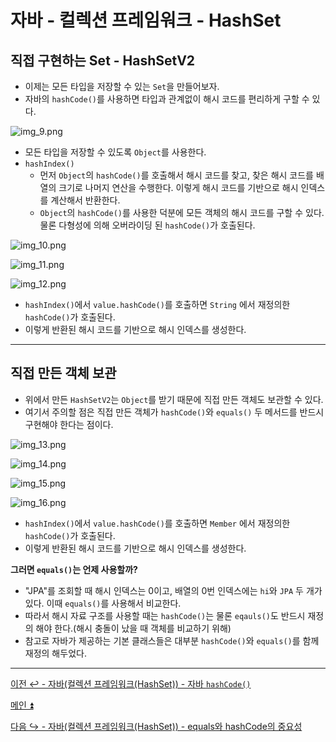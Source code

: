 # 자바 - 컬렉션 프레임워크 - HashSet

## 직접 구현하는 Set - HashSetV2

- 이제는 모든 타입을 저장할 수 있는 `Set`을 만들어보자.
- 자바의 `hashCode()`를 사용하면 타입과 관계없이 해시 코드를 편리하게 구할 수 있다.

![img_9.png](image/img_9.png)

- 모든 타입을 저장할 수 있도록 `Object`를 사용한다.
- `hashIndex()`
  - 먼저 `Object`의 `hashCode()`를 호출해서 해시 코드를 찾고, 찾은 해시 코드를 배열의 크기로 나머지 연산을 수행한다. 이렇게 해시 코드를 기반으로 해시 인덱스를 계산해서 반환한다.
  - `Object`의 `hashCode()`를 사용한 덕분에 모든 객체의 해시 코드를 구할 수 있다. 물론 다형성에 의해 오버라이딩 된 `hashCode()`가 호출된다.

![img_10.png](image/img_10.png)

![img_11.png](image/img_11.png)

![img_12.png](image/img_12.png)

- `hashIndex()`에서 `value.hashCode()`를 호출하면 `String` 에서 재정의한 `hashCode()`가 호출된다.
- 이렇게 반환된 해시 코드를 기반으로 해시 인덱스를 생성한다.

---

## 직접 만든 객체 보관

- 위에서 만든 `HashSetV2`는 `Object`를 받기 때문에 직접 만든 객체도 보관할 수 있다.
- 여기서 주의할 점은 직접 만든 객체가 `hashCode()`와 `equals()` 두 메서드를 반드시 구현해야 한다는 점이다.

![img_13.png](image/img_13.png)

![img_14.png](image/img_14.png)

![img_15.png](image/img_15.png)

![img_16.png](image/img_16.png)

- `hashIndex()`에서 `value.hashCode()`를 호출하면 `Member` 에서 재정의한 `hashCode()`가 호출된다.
- 이렇게 반환된 해시 코드를 기반으로 해시 인덱스를 생성한다.

**그러면 `equals()`는 언제 사용할까?**
- "JPA"를 조회할 때 해시 인덱스는 0이고, 배열의 0번 인덱스에는 `hi`와 `JPA` 두 개가 있다. 이때 `equals()`를 사용해서 비교한다.
- 따라서 해시 자료 구조를 사용할 때는 `hashCode()`는 물론 `eqauls()`도 반드시 재정의 해야 한다.(해시 충돌이 났을 때 객체를 비교하기 위해)
- 참고로 자바가 제공하는 기본 클래스들은 대부분 `hashCode()`와 `equals()`를 함께 재정의 해두었다.

---

[이전 ↩️ - 자바(컬렉션 프레임워크(HashSet)) - 자바 `hashCode()`]()

[메인 ⏫](https://github.com/genesis12345678/TIL/blob/main/Java/mid_2/Main.md)

[다음 ↪️ - 자바(컬렉션 프레임워크(HashSet)) - equals와 hashCode의 중요성]()